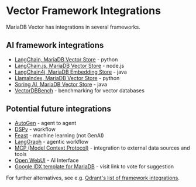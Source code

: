 
# Vector Framework Integrations

MariaDB Vector has integrations in several frameworks.


## AI framework integrations


* [LangChain, MariaDB Vector Store](https://pypi.org/project/langchain-mariadb/) - python
* [LangChain.js, MariaDB Vector Store](https://js.langchain.com/docs/integrations/vectorstores/mariadb/) - node.js
* [LangChain4j, MariaDB Embedding Store](https://docs.langchain4j.dev/integrations/embedding-stores/mariadb/) - java
* [LlamaIndex, MariaDB Vector Store](https://docs.llamaindex.ai/en/stable/api_reference/storage/vector_store/mariadb/) - python
* [Spring AI, MariaDB Vector Store](https://docs.spring.io/spring-ai/reference/api/vectordbs/mariadb.html) - java
* [VectorDBBench](https://github.com/zilliztech/VectorDBBench/pull/375) - benchmarking for vector databases


## Potential future integrations


* [AutoGen](https://github.com/microsoft/autogen) - agent to agent
* [DSPy](https://github.com/stanfordnlp/dspy) - workflow
* [Feast](https://github.com/feast-dev/feast) - machine learning (not GenAI)
* [LangGraph](https://github.com/langchain-ai/langgraph) - agentic workflow
* [MCP (Model Context Protocol)](https://github.com/modelcontextprotocol) - integration to external data sources and tools
* [Open WebUI](https://github.com/open-webui/open-webui) - AI Interface
* [Google IDX template for MariaDB](https://idx.uservoice.com/forums/953956-general/suggestions/49702310-mariadb-vector) - visit link to vote for suggestion


For further alternatives, see e.g. [Qdrant's list of framework integrations](https://qdrant.tech/documentation/frameworks/).

